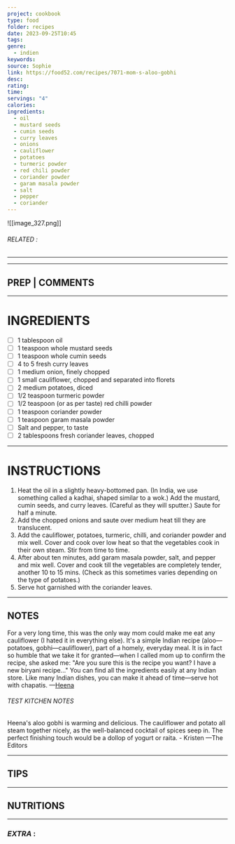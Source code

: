 ```yaml
---
project: cookbook
type: food
folder: recipes
date: 2023-09-25T10:45
tags: 
genre:
  - indien
keywords: 
source: Sophie
link: https://food52.com/recipes/7071-mom-s-aloo-gobhi
desc: 
rating: 
time: 
servings: "4"
calories: 
ingredients:
  - oil
  - mustard seeds
  - cumin seeds
  - curry leaves
  - onions
  - cauliflower
  - potatoes
  - turmeric powder
  - red chili powder
  - coriander powder
  - garam masala powder
  - salt
  - pepper
  - coriander
---
```


![[image_327.png]]
###### *RELATED* : 
---


---
## PREP | COMMENTS



---
# INGREDIENTS

- [ ] 1 tablespoon oil  
- [ ] 1 teaspoon whole mustard seeds  
- [ ] 1 teaspoon whole cumin seeds  
- [ ] 4 to 5 fresh curry leaves  
- [ ] 1 medium onion, finely chopped  
- [ ] 1 small cauliflower, chopped and separated into florets  
- [ ] 2 medium potatoes, diced  
- [ ] 1/2 teaspoon turmeric powder  
- [ ] 1/2 teaspoon (or as per taste) red chilli powder  
- [ ] 1 teaspoon coriander powder  
- [ ] 1 teaspoon garam masala powder  
- [ ] Salt and pepper, to taste  
- [ ] 2 tablespoons fresh coriander leaves, chopped

---
# INSTRUCTIONS

1. Heat the oil in a slightly heavy-bottomed pan. (In India, we use something called a kadhai, shaped similar to a wok.) Add the mustard, cumin seeds, and curry leaves. (Careful as they will sputter.) Saute for half a minute.
2. Add the chopped onions and saute over medium heat till they are translucent.
3. Add the cauliflower, potatoes, turmeric, chilli, and coriander powder and mix well. Cover and cook over low heat so that the vegetables cook in their own steam. Stir from time to time.
4. After about ten minutes, add garam masala powder, salt, and pepper and mix well. Cover and cook till the vegetables are completely tender, another 10 to 15 mins. (Check as this sometimes varies depending on the type of potatoes.)
5. Serve hot garnished with the coriander leaves.

---
## NOTES

For a very long time, this was the only way mom could make me eat any cauliflower (I hated it in everything else). It's a simple Indian recipe (aloo—potatoes, gobhi—cauliflower), part of a homely, everyday meal. It is in fact so humble that we take it for granted—when I called mom up to confirm the recipe, she asked me: "Are you sure this is the recipe you want? I have a new biryani recipe..." You can find all the ingredients easily at any Indian store. Like many Indian dishes, you can make it ahead of time—serve hot with chapatis. —[Heena](https://food52.com/users/11679-heena)

###### TEST KITCHEN NOTES

Heena's aloo gobhi is warming and delicious. The cauliflower and potato all steam together nicely, as the well-balanced cocktail of spices seep in. The perfect finishing touch would be a dollop of yogurt or raita. - Kristen —The Editors

---
## TIPS



---
## NUTRITIONS



---
### *EXTRA* :



